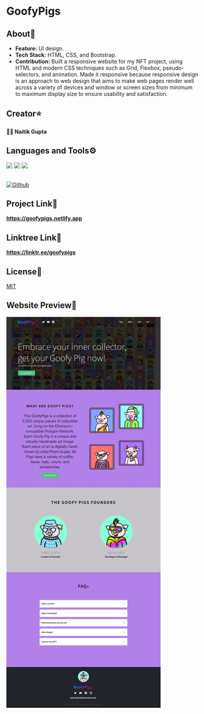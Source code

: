 # GoofyPigs

## About🚀
- **Feature:** UI design.
- **Tech Stack:** HTML, CSS, and Bootstrap.
- **Contribution:** Built a responsive website for my NFT project, using HTML and modern CSS techniques such as Grid, Flexbox, pseudo-selectors, and animation. Made it responsive because responsive design is an approach to web design that aims to make web pages render well across a variety of devices and window or screen sizes from minimum to maximum display size to ensure usability and satisfaction. 

## Creator⭐
**👨‍💻 Naitik Gupta** 

## Languages and Tools⚙️
<span> 
  <img src="https://img.shields.io/badge/HTML5-E34F26?style=for-the-badge&logo=html5&logoColor=white">
  <img src="https://img.shields.io/badge/CSS3-1572B6?style=for-the-badge&logo=css3&logoColor=white">
  <img src="https://img.shields.io/badge/Bootstrap-563D7C?style=for-the-badge&logo=bootstrap&logoColor=white">
</span>
</br></br>

[![Github](https://img.shields.io/github/followers/nick2498?label=Follow&style=social)](https://github.com/nick2498)

## Project Link🐷
**https://goofypigs.netlify.app**

## Linktree Link🌴
**https://linktr.ee/goofypigs**

## License📄
[MIT](https://choosealicense.com/licenses/mit/)

## Website Preview🚀
![Alt Text](https://github.com/nick2498/nft-website/blob/main/src/images/website-preview.jpeg)
